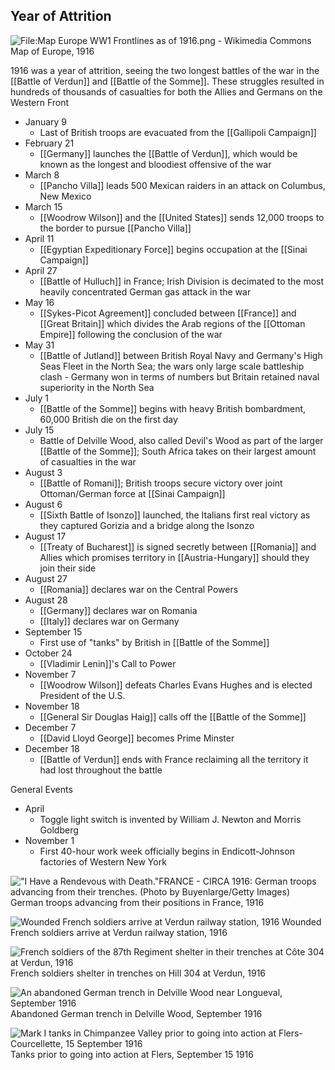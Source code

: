 ## Year of Attrition

![File:Map Europe WW1 Frontlines as of 1916.png - Wikimedia Commons](https://upload.wikimedia.org/wikipedia/commons/5/50/Map_Europe_WW1_Frontlines_as_of_1916.png)
Map of Europe, 1916

1916 was a year of attrition, seeing the two longest battles of the war in the [[Battle of Verdun]] and [[Battle of the Somme]]. These struggles resulted in hundreds of thousands of casualties for both the Allies and Germans on the Western Front

- January 9
	- Last of British troops are evacuated from the [[Gallipoli Campaign]]
- February 21
	- [[Germany]] launches the [[Battle of Verdun]], which would be known as the longest and bloodiest offensive of the war
- March 8
	- [[Pancho Villa]] leads 500 Mexican raiders in an attack on Columbus, New Mexico
- March 15
	- [[Woodrow Wilson]] and the [[United States]] sends 12,000 troops to the border to pursue [[Pancho Villa]]
- April 11
	- [[Egyptian Expeditionary Force]] begins occupation at the [[Sinai Campaign]]
- April 27
	- [[Battle of Hulluch]] in France; Irish Division is decimated to the most heavily concentrated German gas attack in the war
- May 16
	- [[Sykes-Picot Agreement]] concluded between [[France]] and [[Great Britain]] which divides the Arab regions of the [[Ottoman Empire]] following the conclusion of the war
- May 31
	- [[Battle of Jutland]] between British Royal Navy and Germany's High Seas Fleet in the North Sea; the wars only large scale battleship clash - Germany won in terms of numbers but Britain retained naval superiority in the North Sea
- July 1
	- [[Battle of the Somme]] begins with heavy British bombardment, 60,000 British die on the first day
- July 15
	- Battle of Delville Wood, also called Devil's Wood as part of the larger [[Battle of the Somme]]; South Africa takes on their largest amount of casualties in the war
- August 3
	- [[Battle of Romani]]; British troops secure victory over joint Ottoman/German force at [[Sinai Campaign]]
- August 6
	- [[Sixth Battle of Isonzo]] launched, the Italians first real victory as they captured Gorizia and a bridge along the Isonzo
- August 17
	- [[Treaty of Bucharest]] is signed secretly between [[Romania]] and Allies which promises territory in [[Austria-Hungary]] should they join their side
- August 27
	- [[Romania]] declares war on the Central Powers
- August 28
	- [[Germany]] declares war on Romania
	- [[Italy]] declares war on Germany
- September 15
	- First use of "tanks" by British in [[Battle of the Somme]]
- October 24
	- [[Vladimir Lenin]]'s Call to Power
- November 7
	- [[Woodrow Wilson]] defeats Charles Evans Hughes and is elected President of the U.S.
- November 18
	- [[General Sir Douglas Haig]] calls off the [[Battle of the Somme]]
- December 7
	- [[David Lloyd George]] becomes Prime Minster
- December 18
	- [[Battle of Verdun]] ends with France reclaiming all the territory it had lost throughout the battle


General Events
- April
	- Toggle light switch is invented by William J. Newton and Morris Goldberg
- November 1
	- First 40-hour work week officially begins in Endicott-Johnson factories of Western New York

!["I Have a Rendevous with Death."FRANCE - CIRCA 1916: German troops advancing from their trenches. (Photo by Buyenlarge/Getty Images)](https://assets.editorial.aetnd.com/uploads/2009/10/world-war-one-gettyimages-90007631.jpg?width=3840&height=1920&crop=3840%3A1920%2Csmart&quality=75&auto=webp)
German troops advancing from their positions in France, 1916

![Wounded French soldiers arrive at Verdun railway station, 1916](https://www.nam.ac.uk/sites/default/files/2018-04/1033065_half.jpg)
Wounded French soldiers arrive at Verdun railway station, 1916

![French soldiers of the 87th Regiment shelter in their trenches at Côte 304 at Verdun, 1916](https://www.nam.ac.uk/sites/default/files/2018-04/134433_half.jpg)
French soldiers shelter in trenches on Hill 304 at Verdun, 1916

![An abandoned German trench in Delville Wood near Longueval, September 1916](https://www.nam.ac.uk/sites/default/files/2018-04/94498_half.jpg)
Abandoned German trench in Delville Wood, September 1916

![Mark I tanks in Chimpanzee Valley prior to going into action at Flers-Courcellette, 15 September 1916](https://www.nam.ac.uk/sites/default/files/2017-08/125247_half.jpg)
Tanks prior to going into action at Flers, September 15 1916